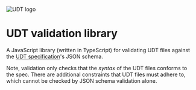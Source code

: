 ![UDT logo](https://udt.design/udt-logo.svg)

# UDT validation library
A JavaScript library (written in TypeScript) for validating UDT files against the [UDT specification](https://github.com/universal-design-tokens/udt/tree/master/packages/spec#readme)'s JSON schema.

Note, validation only checks that the _syntax_ of the UDT files conforms to the spec. There are additional constraints that UDT files must adhere to, which cannot be checked by JSON schema validation alone.
